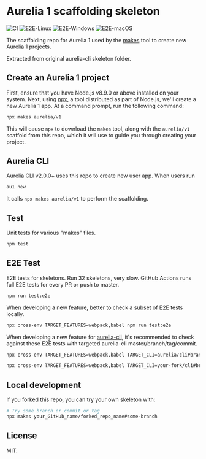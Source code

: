 # Aurelia 1 scaffolding skeleton

![CI](https://github.com/aurelia/v1/workflows/CI/badge.svg) ![E2E-Linux](https://github.com/aurelia/v1/workflows/E2E-Linux/badge.svg) ![E2E-Windows](https://github.com/aurelia/v1/workflows/E2E-Windows/badge.svg) ![E2E-macOS](https://github.com/aurelia/v1/workflows/E2E-macOS/badge.svg)

The scaffolding repo for Aurelia 1 used by the [makes](https://makes.js.org) tool to create new Aurelia 1 projects.

Extracted from original aurelia-cli skeleton folder.

## Create an Aurelia 1 project

First, ensure that you have Node.js v8.9.0 or above installed on your system. Next, using [npx](https://medium.com/@maybekatz/introducing-npx-an-npm-package-runner-55f7d4bd282b),
a tool distributed as part of Node.js, we'll create a new Aurelia 1 app. At a command prompt, run the following command:

```bash
npx makes aurelia/v1
```

This will cause `npx` to download the `makes` tool, along with the `aurelia/v1` scaffold from this repo, which it will use
to guide you through creating your project.

## Aurelia CLI

Aurelia CLI v2.0.0+ uses this repo to create new user app. When users run

```bash
au1 new
```

It calls `npx makes aurelia/v1` to perform the scaffolding.

## Test

Unit tests for various "makes" files.

```bash
npm test
```

## E2E Test

E2E tests for skeletons. Run 32 skeletons, very slow. GitHub Actions runs full E2E tests for every PR or push to master.

```bash
npm run test:e2e
```

When developing a new feature, better to check a subset of E2E tests locally.
```bash
npx cross-env TARGET_FEATURES=webpack,babel npm run test:e2e
```

When developing a new feature for [aurelia-cli](https://github.com/aurelia/cli), it's recommended to check against these E2E tests with targeted aurelia-cli master/branch/tag/commit.
```bash
npx cross-env TARGET_FEATURES=webpack,babel TARGET_CLI=aurelia/cli#branch npm run test:e2e
```

```bash
npx cross-env TARGET_FEATURES=webpack,babel TARGET_CLI=your-fork/cli#branch npm run test:e2e
```

## Local development

If you forked this repo, you can try your own skeleton with:

```bash
# Try some branch or commit or tag
npx makes your_GitHub_name/forked_repo_name#some-branch
```

## License

MIT.
